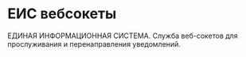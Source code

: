 # ЕИС вебсокеты

ЕДИНАЯ ИНФОРМАЦИОННАЯ СИСТЕМА. Служба веб-сокетов для прослуживания и перенаправления уведомлений.
